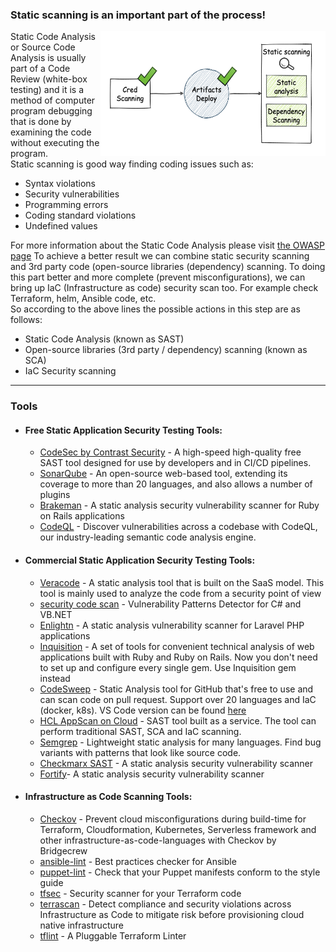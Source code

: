 ### Static scanning is an important part of the process!
<img align="right" width="360" height="200" src="/document/assets/images/Static scanning.png">
Static Code Analysis or Source Code Analysis is usually part of a Code Review (white-box testing) and it is a method of computer program debugging that is done by examining the code without executing the program.</br>
Static scanning is good way finding coding issues such as:

+ Syntax violations
+ Security vulnerabilities
+ Programming errors
+ Coding standard violations
+ Undefined values

For more information about the Static Code Analysis please visit [the OWASP page](https://owasp.org/www-community/controls/Static_Code_Analysis)
To achieve a better result we can combine static security scanning and 3rd party code (open-source libraries (dependency) scanning.
To doing this part better and more complete (prevent misconfigurations), we can bring up IaC (Infrastructure as code) security scan too. For example check Terraform, helm, Ansible code, etc.  
So according to the above lines the possible actions in this step are as follows:
+ Static Code Analysis (known as SAST)
+ Open-source libraries (3rd party / dependency) scanning (known as SCA)
+ IaC Security scanning

---
### Tools
- #### Free Static Application Security Testing Tools:
  + [CodeSec by Contrast Security](https://www.contrastsecurity.com/developer) - A high-speed high-quality free SAST tool designed for use by developers and in CI/CD pipelines.
  + [SonarQube](https://www.sonarqube.org) - An open-source web-based tool, extending its coverage to more than 20 languages, and also allows a number of plugins
  + [Brakeman](https://github.com/presidentbeef/brakeman) - A static analysis security vulnerability scanner for Ruby on Rails applications
  + [CodeQL](https://github.com/github/codeql) - Discover vulnerabilities across a codebase with CodeQL, our industry-leading semantic code analysis engine.

- #### Commercial Static Application Security Testing Tools:
  + [Veracode](https://www.veracode.com/security/static-analysis-tool) - A static analysis tool that is built on the SaaS model. This tool is mainly used to analyze the code from a security point of view
  + [security code scan](https://github.com/security-code-scan/security-code-scan) - Vulnerability Patterns Detector for C# and VB.NET
  + [Enlightn](https://github.com/enlightn/enlightn) - A static analysis vulnerability scanner for Laravel PHP applications
  + [Inquisition](https://github.com/rubygarage/inquisition) - A set of tools for convenient technical analysis of web applications built with Ruby and Ruby on Rails. Now you don't need to set up and configure every single gem. Use Inquisition gem instead
  + [CodeSweep](https://hclsw.co/codesweepgithub) - Static Analysis tool for GitHub that's free to use and can scan code on pull request. Support over 20 languages and IaC (docker, k8s). VS Code version can be found [here]( https://hclsw.co/codesweep)
  + [HCL AppScan on Cloud](https://cloud.appscan.com ) - SAST tool built as a service. The tool can perform traditional SAST, SCA and IaC scanning.
  + [Semgrep](https://semgrep.dev) - Lightweight static analysis for many languages. Find bug variants with patterns that look like source code.
  + [Checkmarx SAST](https://checkmarx.com) - A static analysis security vulnerability scanner
  + [Fortify](https://www.microfocus.com/en-us/cyberres/application-security/static-code-analyzer)- A static analysis security vulnerability scanner

- #### Infrastructure as Code Scanning Tools: 
  + [Checkov](https://github.com/bridgecrewio/checkov) - Prevent cloud misconfigurations during build-time for Terraform, Cloudformation, Kubernetes, Serverless framework and other infrastructure-as-code-languages with Checkov by Bridgecrew
  + [ansible-lint](https://github.com/ansible-community/ansible-lint) - Best practices checker for Ansible
  + [puppet-lint](https://github.com/rodjek/puppet-lint) - Check that your Puppet manifests conform to the style guide
  + [tfsec](https://github.com/tfsec/tfsec) - Security scanner for your Terraform code
  + [terrascan](https://github.com/accurics/terrascan) - Detect compliance and security violations across Infrastructure as Code to mitigate risk before provisioning cloud native infrastructure
  + [tflint](https://github.com/terraform-linters/tflint) - A Pluggable Terraform Linter
